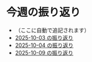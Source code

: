 # 今週の振り返り

- （ここに自動で追記されます）
- [2025-10-03 の振り返り](entries/2025/2025-10-03.md)
- [2025-10-04 の振り返り](entries/2025/2025-10-04.md)
- [2025-10-09 の振り返り](entries/2025/2025-10-09.md)
